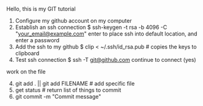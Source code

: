 Hello, this is my GIT tutorial
1. Configure my github account on my computer
2. Establish an ssh connection 
$ ssh-keygen -t rsa -b 4096 -C "your_email@example.com"
enter to place ssh into default location, and enter a password
2. Add the ssh to my github
$ clip < ~/.ssh/id_rsa.pub # copies the keys to clipboard
3. Test ssh connection
$ ssh -T git@github.com
continue to connect (yes)

work on the file 

4. git add . || git add FILENAME # add specific file
5. get status # return list of things to commit
6. git commit -m "Commit message"
